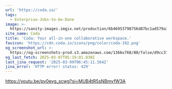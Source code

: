 ```yaml
---
url: 'https://coda.io/'
tags:
  - Enterprise-Jobs-to-be-Done
image: >-
  https://sanity-images.imgix.net/production/6b46953798756d87bc1ad579a32d2af427ba6d3d-1200x628.png?w=&auto=format%2Ccompress
site_name: Coda
title: 'Coda: Your all-in-one collaborative workspace.'
favicon: 'https://cdn.coda.io/icons/png/color/coda-192.png'
og_screenshot_url: >-
  https://og-screenshots-prod.s3.amazonaws.com/1366x768/80/false/d9cc37c9e295374b4b44803cb550b434857eb82bf038419d25186e2b407f5511.jpeg
og_last_fetch: 2025-03-07T05:19:01.830Z
last_jina_request: '2025-03-09T06:45:11.564Z'
jina_error: 'HTTP error! status: 429'
---
```


https://youtu.be/pv0evg_scwg?si=MUB4tR5sNBmyfW3A
